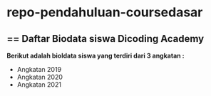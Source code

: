 # repo-pendahuluan-coursedasar
== 
Daftar Biodata siswa Dicoding Academy
--
**Berikut adalah bioldata siswa yang terdiri dari 3 angkatan :**

- Angkatan 2019
- Angkatan 2020
- Angkatan 2021

